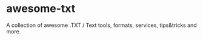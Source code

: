 # awesome-txt
A collection of awesome .TXT / Text  tools, formats, services, tips&amp;tricks and more.
